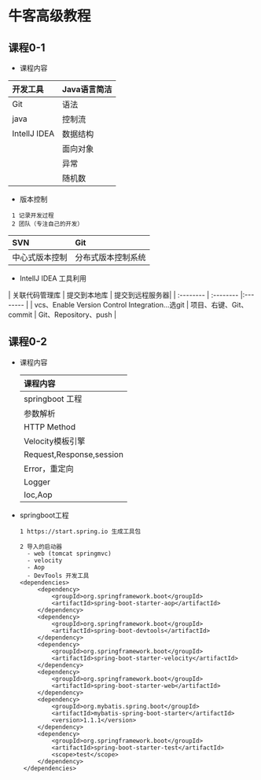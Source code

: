 # 牛客高级教程
 
     
## 课程0-1

  - 课程内容
  
   | 开发工具|Java语言简洁|
   |  :--------  |  :--------  | 
   |Git|语法|
   |java|控制流|
   |IntellJ IDEA|数据结构|
   | |面向对象|
   | |异常|
   | | 随机数|
   
   - 版本控制
   ```
    1 记录开发过程
    2 团队（专注自己的开发）
   ```
   
   |SVN|Git|
   |  :--------  |  :--------  | 
   |中心式版本控制|分布式版本控制系统|

    
  - IntellJ IDEA 工具利用
  
   | 关联代码管理库 | 提交到本地库 | 提交到远程服务器| 
    |  :--------  |  :--------  |:--------  |
    | vcs、Enable Version Control Integration...选git | 项目、右键、Git、commit  | Git、Repository、push |
 
    
## 课程0-2

- 课程内容

   | 课程内容|
   |  :--------  | 
   |springboot 工程|
   |参数解析|
   |HTTP Method|
   | Velocity模板引擎|
   | Request,Response,session|
   | Error，重定向|
   | Logger|
   | Ioc,Aop|
   
 - springboot工程
   
   ``` 
   1 https://start.spring.io 生成工具包
   
   2 导入的启动器
     - web (tomcat springmvc)
     - velocity
     - Aop
     - DevTools 开发工具
   <dependencies>
		<dependency>
			<groupId>org.springframework.boot</groupId>
			<artifactId>spring-boot-starter-aop</artifactId>
		</dependency>
		<dependency>
			<groupId>org.springframework.boot</groupId>
			<artifactId>spring-boot-devtools</artifactId>
		</dependency>
		<dependency>
			<groupId>org.springframework.boot</groupId>
			<artifactId>spring-boot-starter-velocity</artifactId>
		</dependency>
		<dependency>
			<groupId>org.springframework.boot</groupId>
			<artifactId>spring-boot-starter-web</artifactId>
		</dependency>
		<dependency>
			<groupId>org.mybatis.spring.boot</groupId>
			<artifactId>mybatis-spring-boot-starter</artifactId>
			<version>1.1.1</version>
		</dependency>
		<dependency>
			<groupId>org.springframework.boot</groupId>
			<artifactId>spring-boot-starter-test</artifactId>
			<scope>test</scope>
		</dependency>
	</dependencies>
	
   ```
   
  
  
  
   
   
   
  
   